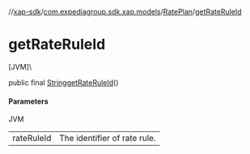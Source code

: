 //[xap-sdk](../../../index.md)/[com.expediagroup.sdk.xap.models](../index.md)/[RatePlan](index.md)/[getRateRuleId](get-rate-rule-id.md)

# getRateRuleId

[JVM]\

public final [String](https://docs.oracle.com/javase/8/docs/api/java/lang/String.html)[getRateRuleId](get-rate-rule-id.md)()

#### Parameters

JVM

| | |
|---|---|
| rateRuleId | The identifier of rate rule. |
